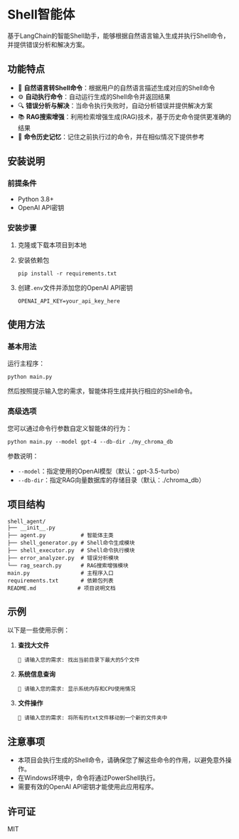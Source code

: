 # Shell智能体

基于LangChain的智能Shell助手，能够根据自然语言输入生成并执行Shell命令，并提供错误分析和解决方案。

## 功能特点

- 🤖 **自然语言转Shell命令**：根据用户的自然语言描述生成对应的Shell命令
- ⚙️ **自动执行命令**：自动运行生成的Shell命令并返回结果
- 🔍 **错误分析与解决**：当命令执行失败时，自动分析错误并提供解决方案
- 📚 **RAG搜索增强**：利用检索增强生成(RAG)技术，基于历史命令提供更准确的结果
- 🧠 **命令历史记忆**：记住之前执行过的命令，并在相似情况下提供参考

## 安装说明

### 前提条件

- Python 3.8+
- OpenAI API密钥

### 安装步骤

1. 克隆或下载本项目到本地

2. 安装依赖包
   ```
   pip install -r requirements.txt
   ```

3. 创建`.env`文件并添加您的OpenAI API密钥
   ```
   OPENAI_API_KEY=your_api_key_here
   ```

## 使用方法

### 基本用法

运行主程序：

```
python main.py
```

然后按照提示输入您的需求，智能体将生成并执行相应的Shell命令。

### 高级选项

您可以通过命令行参数自定义智能体的行为：

```
python main.py --model gpt-4 --db-dir ./my_chroma_db
```

参数说明：
- `--model`：指定使用的OpenAI模型（默认：gpt-3.5-turbo）
- `--db-dir`：指定RAG向量数据库的存储目录（默认：./chroma_db）

## 项目结构

```
shell_agent/
├── __init__.py
├── agent.py           # 智能体主类
├── shell_generator.py # Shell命令生成模块
├── shell_executor.py  # Shell命令执行模块
├── error_analyzer.py  # 错误分析模块
└── rag_search.py      # RAG搜索增强模块
main.py                # 主程序入口
requirements.txt       # 依赖包列表
README.md             # 项目说明文档
```

## 示例

以下是一些使用示例：

1. **查找大文件**
   ```
   🧠 请输入您的需求: 找出当前目录下最大的5个文件
   ```

2. **系统信息查询**
   ```
   🧠 请输入您的需求: 显示系统内存和CPU使用情况
   ```

3. **文件操作**
   ```
   🧠 请输入您的需求: 将所有的txt文件移动到一个新的文件夹中
   ```

## 注意事项

- 本项目会执行生成的Shell命令，请确保您了解这些命令的作用，以避免意外操作。
- 在Windows环境中，命令将通过PowerShell执行。
- 需要有效的OpenAI API密钥才能使用此应用程序。

## 许可证

MIT